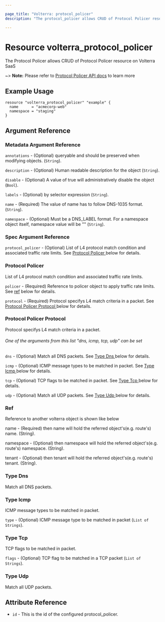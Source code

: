 ```yaml
---

page_title: "Volterra: protocol_policer"
description: "The protocol_policer allows CRUD of Protocol Policer resource on Volterra SaaS"

---
```


Resource volterra_protocol_policer
==================================

The Protocol Policer allows CRUD of Protocol Policer resource on Volterra SaaS

~> **Note:** Please refer to [Protocol Policer API docs](https://docs.cloud.f5.com/docs-v2/api/protocol-policer) to learn more

Example Usage
-------------

```hcl
resource "volterra_protocol_policer" "example" {
  name      = "acmecorp-web"
  namespace = "staging"
}

```

Argument Reference
------------------

### Metadata Argument Reference

`annotations` - (Optional) queryable and should be preserved when modifying objects. (`String`).

`description` - (Optional) Human readable description for the object (`String`).

`disable` - (Optional) A value of true will administratively disable the object (`Bool`).

`labels` - (Optional) by selector expression (`String`).

`name` - (Required) The value of name has to follow DNS-1035 format. (`String`).

`namespace` - (Optional) Must be a DNS_LABEL format. For a namespace object itself, namespace value will be "" (`String`).

### Spec Argument Reference

`protocol_policer` - (Optional) List of L4 protocol match condition and associated traffic rate limits. See [Protocol Policer ](#protocol-policer) below for details.

### Protocol Policer

List of L4 protocol match condition and associated traffic rate limits.

`policer` - (Required) Reference to policer object to apply traffic rate limits. See [ref](#ref) below for details.

`protocol` - (Required) Protocol specifys L4 match criteria in a packet. See [Protocol Policer Protocol ](#protocol-policer-protocol) below for details.

### Protocol Policer Protocol

Protocol specifys L4 match criteria in a packet.

###### One of the arguments from this list "dns, icmp, tcp, udp" can be set

`dns` - (Optional) Match all DNS packets. See [Type Dns ](#type-dns) below for details.

`icmp` - (Optional) ICMP message types to be matched in packet. See [Type Icmp ](#type-icmp) below for details.

`tcp` - (Optional) TCP flags to be matched in packet. See [Type Tcp ](#type-tcp) below for details.

`udp` - (Optional) Match all UDP packets. See [Type Udp ](#type-udp) below for details.

### Ref

Reference to another volterra object is shown like below

name - (Required) then name will hold the referred object's(e.g. route's) name. (String).

namespace - (Optional) then namespace will hold the referred object's(e.g. route's) namespace. (String).

tenant - (Optional) then tenant will hold the referred object's(e.g. route's) tenant. (String).

### Type Dns

Match all DNS packets.

### Type Icmp

ICMP message types to be matched in packet.

`type` - (Optional) ICMP message type to be matched in packet (`List of Strings`).

### Type Tcp

TCP flags to be matched in packet.

`flags` - (Optional) TCP flag to be matched in a TCP packet (`List of Strings`).

### Type Udp

Match all UDP packets.

Attribute Reference
-------------------

-	`id` - This is the id of the configured protocol_policer.
